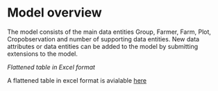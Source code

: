 Model overview
============================

The model consists of the main data entities Group, Farmer, Farm, Plot, Cropobservation and number of supporting data entities. New data attributes or data entities can be added to the model by submitting extensions to the model.  

<script src="../_static/docson/widget.js" data-schema="../../_static/Firstmilefarmerdatab.JSON"></script>

*Flattened table in Excel format*

A flattened table in excel format is avialable [here](https://docs.google.com/spreadsheets/d/1lmKCK8K4ZXjjW23dOeA7WtUf3QbyhKg3HWF_7StsAsY/edit?usp=sharing)
